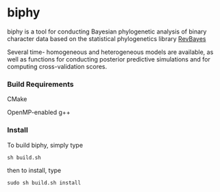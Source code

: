 biphy
=====

biphy is a tool for conducting Bayesian phylogenetic analysis of binary character data based on the statistical phylogenetics library [RevBayes](https://github.com/revbayes/revbayes)

Several time- homogeneous and heterogeneous models are available, as well as functions for conducting posterior predictive simulations and for computing cross-validation scores.

### Build Requirements

CMake

OpenMP-enabled g++

### Install

To build biphy, simply type

```sh build.sh```

then to install, type

```sudo sh build.sh install```
